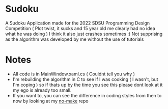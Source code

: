# Sudoku
A Sudoku Application made for the 2022 SDSU Programming Design Competition ( Plot twist, it sucks and 15 year old me clearly had no idea what he was doing ) I think it also just crashes sometimes :) Not supprising as the algorithm was developed by me without the use of tutorials

# Notes
- All code is in MainWindow.xaml.cs ( Couldnt tell you why )
- I'm rebuilding the algorithm in C to see if I was cooking ( I wasn't, but I'm coping ) so if thats up by the time you see this 
please dont look at it my ego is already too small.
- If you want to, you can see the difference in coding styles from then to now by looking at my [no-make](https://github.com/Zb1ndev/no-make) repo
